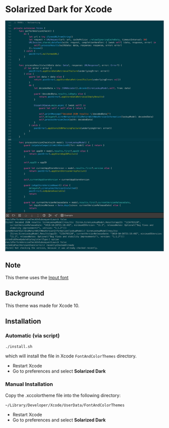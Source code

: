 Solarized Dark for Xcode
========================

![Solarized Dark Screen Shot](https://github.com/ArtSabintsev/Solarized-Dark-for-Xcode/blob/master/solarizedDark.png?raw=true "Solarized Dark Screenshot")

## Note

This theme uses the [Input font](http://input.fontbureau.com/)

## Background
This theme was made for Xcode 10.

## Installation

### Automatic (via script)
```
./install.sh
```

which will install the file in Xcode `FontAndColorThemes` directory.

- Restart Xcode
- Go to preferences and select **Solarized Dark**

### Manual Installation
Copy the .xccolortheme file into the following directory:

```
~/Library/Developer/Xcode/UserData/FontAndColorThemes
```

- Restart Xcode
- Go to preferences and select **Solarized Dark**

